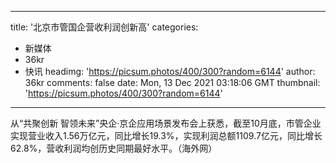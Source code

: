 
---
title: '北京市管国企营收利润创新高'
categories: 
 - 新媒体
 - 36kr
 - 快讯
headimg: 'https://picsum.photos/400/300?random=6144'
author: 36kr
comments: false
date: Mon, 13 Dec 2021 03:18:06 GMT
thumbnail: 'https://picsum.photos/400/300?random=6144'
---

<div>   
从“共聚创新 智领未来”央企·京企应用场景发布会上获悉，截至10月底，市管企业实现营业收入1.56万亿元，同比增长19.3%，实现利润总额1109.7亿元，同比增长62.8%，营收利润均创历史同期最好水平。（海外网）  
</div>
            